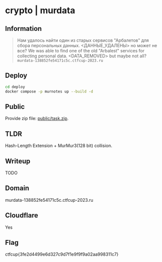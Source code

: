 # crypto | murdata

## Information

> Нам удалось найти один из старых сервисов "Арбалетов" для сбора персональных данных. <ДАННЫЕ_УДАЛЕНЫ> но может не все?
> We was able to find one of the old "Arbalest" services for collecting personal data. <DATA_REMOVED> but maybe not all? 
> `murdata-138852fe54171c5c.ctfcup-2023.ru`

## Deploy

```sh
cd deploy
docker compose -p murnotes up --build -d
```

## Public

Provide zip file: [public/task.zip](public/task.zip).

## TLDR

Hash-Length Extension + MurMur3(128 bit) collision.

## Writeup

TODO

## Domain

murdata-138852fe54171c5c.ctfcup-2023.ru


## Cloudflare

Yes

## Flag

ctfcup{3fe2d4499e6d327c9d7f1e9f9f9a02aa998311c7}
